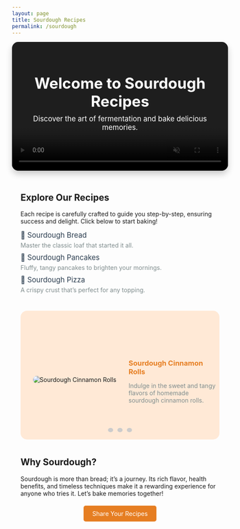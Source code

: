 ```yaml
---
layout: page
title: Sourdough Recipes
permalink: /sourdough
---
```


<div style="position: relative; overflow: hidden; height: 300px; border-radius: 15px; box-shadow: 0 8px 15px rgba(0, 0, 0, 0.2);">
  <video autoplay muted loop playsinline style="position: absolute; top: 0; left: 0; width: 100%; height: 100%; object-fit: cover;">
    <source src="{{ site.baseurl }}/assets/videos/loop.mp4" type="video/mp4">
    Your browser does not support the video tag.
  </video>

  <div style="position: absolute; top: 0; left: 0; right: 0; bottom: 0; background: rgba(0, 0, 0, 0.4); display: flex; align-items: center; justify-content: center; z-index: 1;">
    <div style="text-align: center; color: white; padding: 20px;">
      <h1 style="font-size: 2.5em; margin: 0;">Welcome to Sourdough Recipes</h1>
      <p style="font-size: 1.2em; margin-top: 10px;">Discover the art of fermentation and bake delicious memories.</p>
    </div>
  </div>
</div>

<div class="container" style="padding: 20px;">
  <h2>Explore Our Recipes</h2>
  <p>Each recipe is carefully crafted to guide you step-by-step, ensuring success and delight. Click below to start baking!</p>

  <ul style="list-style-type: none; padding: 0;">
    <li style="margin: 10px 0;">
      <a href="{{ site.baseurl }}/sourdough-bread-post" style="text-decoration: none; color: #2c3e50; font-size: 1.2em;">
        🥖 Sourdough Bread
      </a>
      <p style="margin: 5px 0; color: #7f8c8d;">Master the classic loaf that started it all.</p>
    </li>
    <li style="margin: 10px 0;">
      <a href="{{ site.baseurl }}/sourdough-pancakes-post" style="text-decoration: none; color: #2c3e50; font-size: 1.2em;">
        🥞 Sourdough Pancakes
      </a>
      <p style="margin: 5px 0; color: #7f8c8d;">Fluffy, tangy pancakes to brighten your mornings.</p>
    </li>
    <li style="margin: 10px 0;">
      <a href="{{ site.baseurl }}/sourdough-pizza-post" style="text-decoration: none; color: #2c3e50; font-size: 1.2em;">
        🍕 Sourdough Pizza
      </a>
      <p style="margin: 5px 0; color: #7f8c8d;">A crispy crust that’s perfect for any topping.</p>
    </li>
  </ul>

 <div id="recipeCarousel" class="carousel" style="margin: 40px 0; max-width: 800px; height: 300px; overflow: hidden; border-radius: 15px; position: relative; margin-left: auto; margin-right: auto;">
  <div class="carousel-container" style="width: 100%; height: 100%; position: relative;">
    <div class="carousel-slides" style="display: flex; transition: transform 0.5s ease-in-out; height: 100%;">
      <div class="carousel-slide" style="flex: 0 0 100%; display: flex; height: 100%; background-color: #ffe9d6; padding: 10px; align-items: center;">
        <div style="flex: 1; text-align: center; padding: 10px;">
          <img src="{{ site.baseurl }}/assets/images/Image 1.png" alt="Sourdough Cinnamon Rolls" style="max-width: 100%; max-height: 100%; border-radius: 10px; object-fit: contain;">
        </div>
        <div style="flex: 1; text-align: left; padding: 10px;">
          <h3 style="color: #e67e22; margin-bottom: 10px;">Sourdough Cinnamon Rolls</h3>
          <p style="color: #7f8c8d;">Indulge in the sweet and tangy flavors of homemade sourdough cinnamon rolls.</p>
        </div>
      </div>
      <div class="carousel-slide" style="flex: 0 0 100%; display: flex; height: 100%; background-color: #f4f4f4; padding: 10px; align-items: center;">
        <div style="flex: 1; text-align: center; padding: 10px;">
          <img src="{{ site.baseurl }}/assets/images/Image 2.png" alt="Sourdough Pizza" style="max-width: 100%; max-height: 100%; border-radius: 10px; object-fit: contain;">
        </div>
        <div style="flex: 1; text-align: left; padding: 10px;">
          <h3 style="color: #2c3e50; margin-bottom: 10px;">Sourdough Pizza</h3>
          <p style="color: #7f8c8d;">A crispy crust that’s perfect for any topping. A crowd favorite for sourdough lovers!</p>
        </div>
      </div>
      <div class="carousel-slide" style="flex: 0 0 100%; display: flex; height: 100%; background-color: #ffe9d6; padding: 10px; align-items: center;">
        <div style="flex: 1; text-align: center; padding: 10px;">
          <img src="{{ site.baseurl }}/assets/images/Image 3.png" alt="Sourdough Pancakes" style="max-width: 100%; max-height: 100%; border-radius: 10px; object-fit: contain;">
        </div>
        <div style="flex: 1; text-align: left; padding: 10px;">
          <h3 style="color: #e67e22; margin-bottom: 10px;">Sourdough Pancakes</h3>
          <p style="color: #7f8c8d;">Fluffy, tangy pancakes to brighten your mornings and bring joy to your family.</p>
        </div>
      </div>
    </div>
    <div style="position: absolute; bottom: 15px; left: 50%; transform: translateX(-50%);">
      <ul style="list-style-type: none; display: flex; justify-content: center; padding: 0; margin: 0;">
        <li style="margin: 0 5px;">
          <button id="carouselDot1" class="carousel-dot" style="background-color: #ccc; border: none; border-radius: 50%; width: 10px; height: 10px; cursor: pointer;"></button>
        </li>
        <li style="margin: 0 5px;">
          <button id="carouselDot2" class="carousel-dot" style="background-color: #ccc; border: none; border-radius: 50%; width: 10px; height: 10px; cursor: pointer;"></button>
        </li>
        <li style="margin: 0 5px;">
          <button id="carouselDot3" class="carousel-dot" style="background-color: #ccc; border: none; border-radius: 50%; width: 10px; height: 10px; cursor: pointer;"></button>
        </li>
      </ul>
    </div>
  </div>
</div>

<script>
  const slides = document.querySelector('.carousel-slides');
  const carouselDots = document.querySelectorAll('.carousel-dot');
  let currentIndex = 0;

  // Update the carousel based on the current index
  function updateCarousel() {
    slides.style.transform = `translateX(-${currentIndex * 100}%)`;
    carouselDots.forEach(dot => dot.style.backgroundColor = '#ccc');
    carouselDots[currentIndex].style.backgroundColor = '#000';
  }

  // Set up automatic sliding
  function startCarousel() {
    setInterval(() => {
      currentIndex = (currentIndex + 1) % slides.children.length;
      updateCarousel();
    }, 5000); // 5000 ms = 5 seconds
  }

  // Add event listeners to dots for manual navigation
  carouselDots.forEach((dot, index) => {
    dot.addEventListener('click', () => {
      currentIndex = index;
      updateCarousel();
    });
  });

  // Initialize the carousel
  updateCarousel();
  startCarousel();
</script>

  <h2>Why Sourdough?</h2>
  <p>Sourdough is more than bread; it’s a journey. Its rich flavor, health benefits, and timeless techniques make it a rewarding experience for anyone who tries it. Let’s bake memories together!</p>

  <div style="text-align: center; margin-top: 30px;">
    <a href="{{ site.baseurl }}/contact" style="padding: 10px 20px; background-color: #e67e22; color: white; text-decoration: none; border-radius: 5px;">Share Your Recipes</a>
  </div>
</div>
